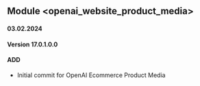 ## Module <openai_website_product_media>
#### 03.02.2024
#### Version 17.0.1.0.0
#### ADD
- Initial commit for OpenAI Ecommerce Product Media
